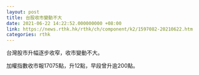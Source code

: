 ```yaml
---
layout: post
title: 台股收市變動不大
date: 2021-06-22 14:22:52.000000000 +08:00
link: https://news.rthk.hk/rthk/ch/component/k2/1597082-20210622.htm
categories: rthk
---
```


台灣股市升幅逐步收窄，收市變動不大。

加權指數收市報17075點，升12點，早段曾升逾200點。
